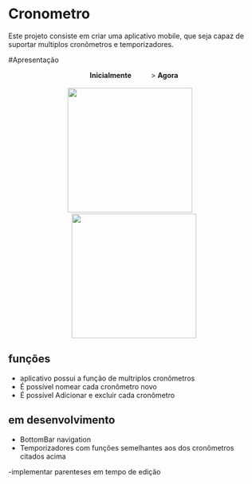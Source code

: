 # Cronometro

Este projeto consiste em criar uma aplicativo mobile, que seja capaz de suportar multiplos cronômetros e temporizadores.

#Apresentação

<p align="center">
  <strong>Inicialmente</strong> &nbsp;&nbsp;&nbsp;&nbsp;&nbsp;&nbsp;&nbsp;&nbsp;&nbsp;>
  <strong>Agora</strong><br><br>
  <img src="app/pa_antigo.png" width="250"/>
  &nbsp;&nbsp;&nbsp;
  <img src="app/pa.png" width="250"/>
</p>


## funções

- aplicativo possui a função de multriplos cronômetros
- É possível nomear cada cronômetro novo
- É possível Adicionar e excluir cada cronômetro

## em desenvolvimento

- BottomBar navigation
- Temporizadores com funções semelhantes aos dos cronômetros citados acima

-implementar parenteses em tempo de edição
